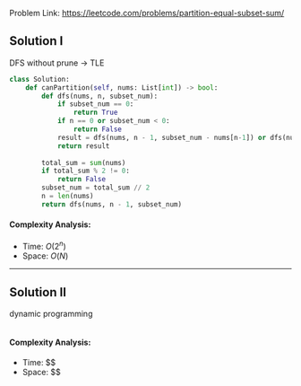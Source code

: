 Problem Link: https://leetcode.com/problems/partition-equal-subset-sum/



## Solution I
DFS without prune -> TLE

```python
class Solution:
    def canPartition(self, nums: List[int]) -> bool:
        def dfs(nums, n, subset_num):
            if subset_num == 0:
                return True
            if n == 0 or subset_num < 0:
                return False
            result = dfs(nums, n - 1, subset_num - nums[n-1]) or dfs(nums, n - 1, subset_num)
            return result
        
        total_sum = sum(nums)
        if total_sum % 2 != 0:
            return False
        subset_num = total_sum // 2
        n = len(nums)
        return dfs(nums, n - 1, subset_num)
```

#### Complexity Analysis:
- Time: $O(2^n)$
- Space: $O(N)$

---

## Solution II
dynamic programming

```python

```

#### Complexity Analysis:
- Time: $$
- Space: $$